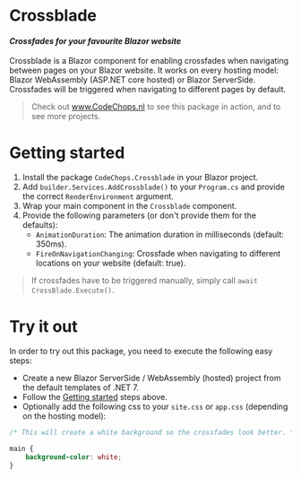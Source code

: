 # Crossblade 
#### _Crossfades for your favourite Blazor website_

Crossblade is a Blazor component for enabling crossfades when navigating between pages on your Blazor website.
It works on every hosting model: Blazor WebAssembly (ASP.NET core hosted) or Blazor ServerSide. 
Crossfades will be triggered when navigating to different pages by default.   

> Check out www.CodeChops.nl to see this package in action, and to see more projects.

# Getting started

1. Install the package `CodeChops.Crossblade` in your Blazor project.
2. Add `builder.Services.AddCrossblade()` to your `Program.cs` and provide the correct `RenderEnvironment` argument.
3. Wrap your main component in the `Crossblade` component.
4. Provide the following parameters (or don't provide them for the defaults):
   - `AnimationDuration`: The animation duration in milliseconds (default: 350ms).
   - `FireOnNavigationChanging`: Crossfade when navigating to different locations on your website (default: true).

> If crossfades have to be triggered manually, simply call `await CrossBlade.Execute()`.

# Try it out
In order to try out this package, you need to execute the following easy steps: 
- Create a new Blazor ServerSide / WebAssembly (hosted) project from the default templates of .NET 7.
- Follow the [Getting started](#Getting-Started) steps above.
- Optionally add the following css to your `site.css` or `app.css` (depending on the hosting model):
```css
/* This will create a white background so the crossfades look better. */

main {
    background-color: white;
}
```

